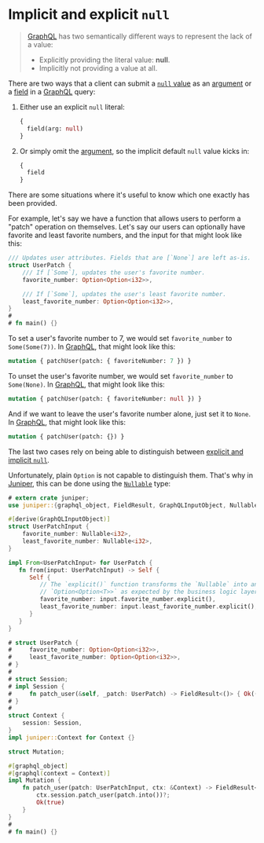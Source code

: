 Implicit and explicit `null`
============================

> [GraphQL] has two semantically different ways to represent the lack of a value:
> - Explicitly providing the literal value: **null**.
> - Implicitly not providing a value at all.

There are two ways that a client can submit a [`null` value][0] as an [argument][5] or a [field][4] in a [GraphQL] query:
1. Either use an explicit `null` literal:
   ```graphql
   {
     field(arg: null)
   }
   ```
2. Or simply omit the [argument][5], so the implicit default `null` value kicks in:
   ```graphql
   {
     field
   }
   ```

There are some situations where it's useful to know which one exactly has been provided.

For example, let's say we have a function that allows users to perform a "patch" operation on themselves. Let's say our users can optionally have favorite and least favorite numbers, and the input for that might look like this:
```rust
/// Updates user attributes. Fields that are [`None`] are left as-is.
struct UserPatch {
    /// If [`Some`], updates the user's favorite number.
    favorite_number: Option<Option<i32>>,

    /// If [`Some`], updates the user's least favorite number.
    least_favorite_number: Option<Option<i32>>,
}
#
# fn main() {}
```

To set a user's favorite number to 7, we would set `favorite_number` to `Some(Some(7))`. In [GraphQL], that might look like this:
```graphql
mutation { patchUser(patch: { favoriteNumber: 7 }) }
```

To unset the user's favorite number, we would set `favorite_number` to `Some(None)`. In [GraphQL], that might look like this:
```graphql
mutation { patchUser(patch: { favoriteNumber: null }) }
```

And if we want to leave the user's favorite number alone, just set it to `None`. In [GraphQL], that might look like this:
```graphql
mutation { patchUser(patch: {}) }
```

The last two cases rely on being able to distinguish between [explicit and implicit `null`][1].

Unfortunately, plain `Option` is not capable to distinguish them. That's why in [Juniper], this can be done using the [`Nullable`] type:
```rust
# extern crate juniper;
use juniper::{graphql_object, FieldResult, GraphQLInputObject, Nullable};

#[derive(GraphQLInputObject)]
struct UserPatchInput {
    favorite_number: Nullable<i32>,
    least_favorite_number: Nullable<i32>,
}

impl From<UserPatchInput> for UserPatch {
   fn from(input: UserPatchInput) -> Self {
      Self {
         // The `explicit()` function transforms the `Nullable` into an
         // `Option<Option<T>>` as expected by the business logic layer.
         favorite_number: input.favorite_number.explicit(),
         least_favorite_number: input.least_favorite_number.explicit(),
      }
   }
}

# struct UserPatch {
#     favorite_number: Option<Option<i32>>,
#     least_favorite_number: Option<Option<i32>>,
# }
#
# struct Session;
# impl Session {
#     fn patch_user(&self, _patch: UserPatch) -> FieldResult<()> { Ok(()) }
# }
#
struct Context {
    session: Session,
}
impl juniper::Context for Context {}

struct Mutation;

#[graphql_object]
#[graphql(context = Context)]
impl Mutation {
    fn patch_user(patch: UserPatchInput, ctx: &Context) -> FieldResult<bool> {
        ctx.session.patch_user(patch.into())?;
        Ok(true)
    }
}
#
# fn main() {}
```




[`Nullable`]: https://docs.rs/juniper/0.16.0/juniper/enum.Nullable.html
[GraphQL]: https://graphql.org
[Juniper]: https://docs.rs/juniper
[Rust]: https://www.rust-lang.org

[0]: https://spec.graphql.org/October2021#sec-Null-Value
[1]: https://spec.graphql.org/October2021#sel-EAFdRDHAAEJDAoBxzT
[4]: https://spec.graphql.org/October2021#sec-Language.Fields
[5]: https://spec.graphql.org/October2021#sec-Language.Arguments
